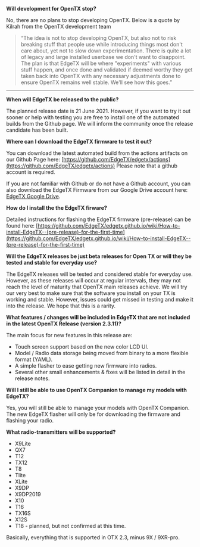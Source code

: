 

**Will development for OpenTX stop?**

No, there are no plans to stop developing OpenTX. Below is a quote by Kilrah from the OpenTX development team 
> “The idea is not to stop developing OpenTX, but also not to risk breaking stuff that people use while introducing things most don't care about, yet not to slow down experimentation. There is quite a lot of legacy and large installed userbase we don't want to disappoint.
>  The plan is that EdgeTX will be where "experiments" with various stuff happen, and once done and validated if deemed worthy they get taken back into OpenTX with any necessary adjustments done to ensure OpenTX remains well stable. We'll see how this goes.”

***

**When will EdgeTX be released to the public?**

The planned release date is 21 June 2021.  However, if you want to try it out sooner or help with testing you are free to install one of the automated builds from the Github page. We will inform the community once the release candidate has been built.

**Where can I download the EdgeTX firmware to test it out?**

You can download the latest automated build from the actions artifacts on our Github Page here: [https://github.com/EdgeTX/edgetx/actions](https://github.com/EdgeTX/edgetx/actions) Please note that a github account is required.

If you are not familiar with Github or do not have a Github account, you can also download the EdgeTX Firmware from our Google Drive account here:
[EdgeTX Google Drive](https://drive.google.com/drive/folders/1uS6iW78aN4y41_x4F1OfwilWxH_efs7B?usp=sharing). 

**How do I install the the EdgeTX firware?**

Detailed instructions for flashing the EdgeTX firmware (pre-release) can be found here: 
[https://github.com/EdgeTX/edgetx.github.io/wiki/How-to-install-EdgeTX--(pre-release)-for-the-first-time](https://github.com/EdgeTX/edgetx.github.io/wiki/How-to-install-EdgeTX--(pre-release)-for-the-first-time)

**Will the EdgeTX releases be just beta releases for Open TX or will they be tested and stable for everyday use?**

The EdgeTX releases will be tested and considered stable for everyday use. However, as these releases will occur at regular intervals, they may not reach the level of maturity that OpenTX main releases achieve. We will try our very best to make sure that the software you install on your TX is working and stable. However, issues could get missed in testing and make it into the release. We hope that this is a rarity.


**What features / changes will be included in EdgeTX that are not included in the latest OpenTX Release (version 2.3.11)?**

The main focus for new features in this release are:
* Touch screen support based on the new color LCD UI.
* Model / Radio data storage being moved from binary to a more flexible format (YAML).
* A simple flasher to ease getting new firmware into radios.
* Several other small enhancements & fixes will be listed in detail in the release notes.


**Will I still be able to use OpenTX Companion to manage my models with EdgeTX?**

Yes, you will still be able to manage your models with OpenTX Companion. The new EdgeTX flasher will only be for downloading the firmware and flashing your radio. 

**What radio-transmitters will be supported?**
* X9Lite 
* QX7
* T12 
* TX12
* T8
* Tlite
* XLite
* X9DP 
* X9DP2019 
* X10
* T16
* TX16S 
* X12S
* T18 - planned, but not confirmed at this time.

Basically, everything that is supported in OTX 2.3, minus 9X / 9XR-pro.

